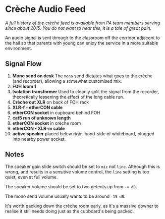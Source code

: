# Crèche Audio Feed

*A full history of the crèche feed is available from PA team members serving since about 2015. You do not want to hear this, it is a tale of great pain.*

An audio signal is sent through to the classroom off the corridor adjacent to the hall so that parents with young can enjoy the service in a more suitable environment.

## Signal Flow

1. **Mono send on desk** The `mono` send dictates what goes to the crèche (and recorder), allowing a somewhat customised mix.
2. **FOH loom 1**
3. **Isolation transformer** Used to cleanly split the signal from the recorder, theoretically lessening the effect of the long cable run.
4. **Crèche out XLR** on back of FOH rack
5. **XLR-f - etherCON cable**
6. **etherCON socket** in cupboard behind FOH
7. **cat5 run of unknown length**
8. **etherCON socket** in crèche room
9. **etherCON - XLR-m cable**
10. **active speaker** placed below right-hand-side of whiteboard, plugged into nearby power socket.

## Notes

The speaker gain slide switch should be set to `mic` not `line`. Although this is *wrong*, and results in a sensitive volume control, the `line` setting is too quiet, even at full volume.

The speaker volume should be set to two detents up from `-∞ dB`.

The mono send volume usually wants to be around `-15 dB`.

It's worth packing down the crèche room early, as it's a massive downer to realise it still needs doing just as the cupboard's being packed.
